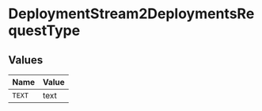 # DeploymentStream2DeploymentsRequestType


## Values

| Name   | Value  |
| ------ | ------ |
| `TEXT` | text   |